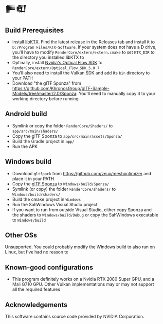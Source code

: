 # 𒊓𒊏

## Build Prerequisites

- Install [libKTX](https://github.com/KhronosGroup/KTX-Software). Find the latest release in the Releases tab and install it to `D:/Program Files/KTX-Software`. If your system does not have a D drive, you'll have to modify `RenderCore/extern/extern.cmake` to set `KTX_DIR` to the directory you installed libKTX to
- Optinally, install [Nvidia's Optical Flow SDK](https://developer.nvidia.com/optical-flow-sdk) to `RenderCore/extern/Optical_Flow_SDK_5.0.7`
- You'll also need to install the Vulkan SDK and add its `bin` directory to your PATH
- Download "the glTF Sponza" from https://github.com/KhronosGroup/glTF-Sample-Models/tree/master/2.0/Sponza. You'll need to manually copy it to your working directory before running

## Android build

- Symlink or copy the folder `RenderCore/Shaders/` to `app/src/main/shaders/`
- Copy the glTF Sponza to `app/src/main/assets/Sponza/`
- Build the Gradle project in `app/`
- Run the APK

## Windows build
- Download `gltfpack` from https://github.com/zeux/meshoptimizer and place it in your PATH
- Copy the [glTF Sponza](https://github.com/KhronosGroup/glTF-Sample-Models/tree/master/2.0/Sponza) to `Windows/build/Sponza/`
- Symlink (or copy) the folder `RenderCore/shaders/` to `Windows/build/shaders/`
- Build the cmake project in `Windows`
- Run the SahWindows Visual Studio project
- If you want to run from outside Visual Studio, either copy Sponza and the shaders to `Windows/build/Debug` or copy the SahWindows executable to `Windows/build`

## Other OSs

Unsupported. You could probably modify the Windows build to also run on Linux, but I've had no reason to

## Known-good configurations

- This program definitely works on a Nvidia RTX 2080 Super GPU, and a Mali G710 GPU. Other Vulkan implementations may or may not support all the required features

## Acknowledgements

This software contains source code provided by NVIDIA Corporation.
